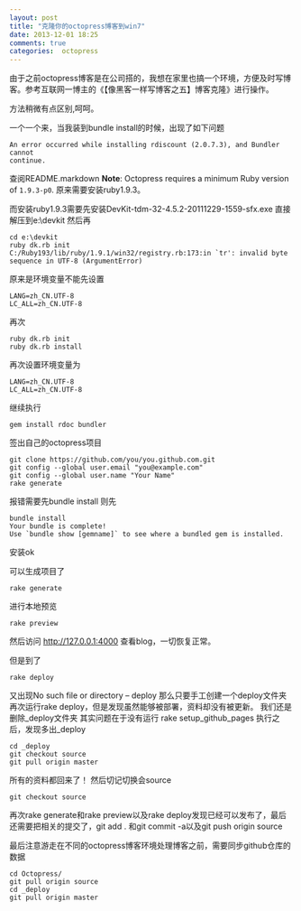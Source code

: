 ```yaml
---
layout: post
title: "克隆你的octopress博客到win7"
date: 2013-12-01 18:25
comments: true
categories:  octopress
---
```

由于之前octopress博客是在公司搭的，我想在家里也搞一个环境，方便及时写博客。参考互联网一博主的《【像黑客一样写博客之五】博客克隆》进行操作。

方法稍微有点区别,呵呵。

<!-- more -->

一个一个来，当我装到bundle install的时候，出现了如下问题
```
An error occurred while installing rdiscount (2.0.7.3), and Bundler cannot
continue.
```
查阅README.markdown
**Note**: Octopress requires a minimum Ruby version of `1.9.3-p0`.
原来需要安装ruby1.9.3。

而安装ruby1.9.3需要先安装DevKit-tdm-32-4.5.2-20111229-1559-sfx.exe
直接解压到e:\devkit
然后再
```
cd e:\devkit
ruby dk.rb init
C:/Ruby193/lib/ruby/1.9.1/win32/registry.rb:173:in `tr': invalid byte sequence in UTF-8 (ArgumentError)
```
原来是环境变量不能先设置
```
LANG=zh_CN.UTF-8
LC_ALL=zh_CN.UTF-8
```
再次
```
ruby dk.rb init
ruby dk.rb install
```
再次设置环境变量为
```
LANG=zh_CN.UTF-8
LC_ALL=zh_CN.UTF-8
```
继续执行
```
gem install rdoc bundler
```
签出自己的octopress项目
```
git clone https://github.com/you/you.github.com.git
git config --global user.email "you@example.com"
git config --global user.name "Your Name"
rake generate
```
报错需要先bundle install
则先
```
bundle install
Your bundle is complete!
Use `bundle show [gemname]` to see where a bundled gem is installed.
```
安装ok

可以生成项目了
```
rake generate
```
进行本地预览
```
rake preview
```
然后访问 http://127.0.0.1:4000
查看blog，一切恢复正常。

但是到了
```
rake deploy
```
又出现No such file or directory – deploy 
那么只要手工创建一个deploy文件夹 
再次运行rake deploy，但是发现虽然能够被部署，资料却没有被更新。
 我们还是删除_deploy文件夹 其实问题在于没有运行
 rake setup_github_pages
执行之后，发现多出_deploy
```
cd _deploy
git checkout source
git pull origin master
```
所有的资料都回来了！
然后切记切换会source
```
git checkout source
```
再次rake generate和rake preview以及rake deploy发现已经可以发布了，最后还需要把相关的提交了，git add . 和git commit -a以及git push origin source

最后注意游走在不同的octopress博客环境处理博客之前，需要同步github仓库的数据
```
cd Octopress/  
git pull origin source 
cd _deploy  
git pull origin master  
```

